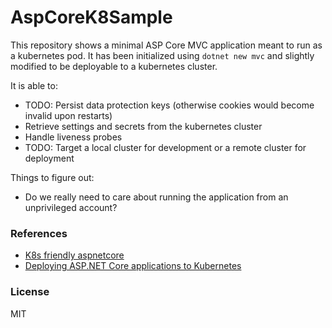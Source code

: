 # AspCoreK8Sample

This repository shows a minimal ASP Core MVC application meant to run as a kubernetes pod.
It has been initialized using `dotnet new mvc` and slightly modified to be deployable to a
kubernetes cluster.

It is able to:

* TODO: Persist data protection keys (otherwise cookies would become invalid upon restarts)
* Retrieve settings and secrets from the kubernetes cluster
* Handle liveness probes
* TODO: Target a local cluster for development or a remote cluster for deployment

Things to figure out:

* Do we really need to care about running the application from an unprivileged account?

### References

* [K8s friendly aspnetcore](https://github.com/Lybecker/k8s-friendly-aspnetcore)
* [Deploying ASP.NET Core applications to Kubernetes](https://andrewlock.net/deploying-asp-net-core-applications-to-kubernetes-part-1-an-introduction-to-kubernetes/)

### License

MIT
